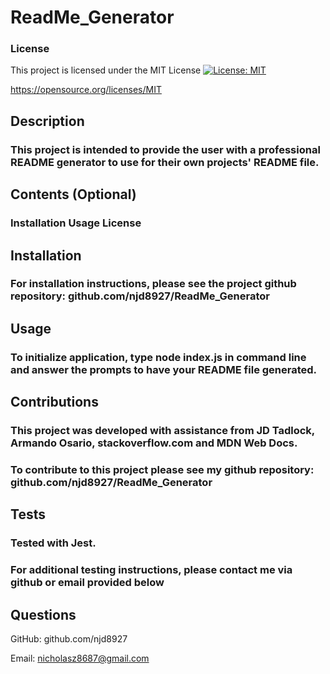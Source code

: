 # ReadMe_Generator
### License
This project is licensed under the MIT License [![License: MIT](https://img.shields.io/badge/License-MIT-yellow.svg)](https://opensource.org/licenses/MIT) 

https://opensource.org/licenses/MIT

## Description
### This project is intended to provide the user with a professional README generator to use for their own projects' README file.

## Contents (Optional)
### Installation Usage License

## Installation
### For installation instructions, please see the project github repository: github.com/njd8927/ReadMe_Generator

## Usage
### To initialize application, type node index.js in command line and answer the prompts to have your README file generated.

## Contributions
### This project was developed with assistance from JD Tadlock, Armando Osario, stackoverflow.com and MDN Web Docs.
### To contribute to this project please see my github repository: github.com/njd8927/ReadMe_Generator

## Tests
### Tested with Jest.

### For additional testing instructions, please contact me via github or email provided below
## Questions
GitHub: github.com/njd8927

Email: nicholasz8687@gmail.com

